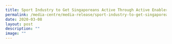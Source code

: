 ```yaml
---
title: Sport Industry to Get Singaporeans Active Through Active Enabler Programme
permalink: /media-centre/media-release/sport-industry-to-get-singaporeans-active-through-active-enabler/
date: 2020-03-08
layout: post
description: ""
image: ""
---
```

